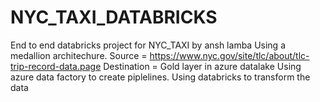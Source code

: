 # NYC_TAXI_DATABRICKS
End to end databricks project for NYC_TAXI by ansh lamba
Using a medallion architechure.
Source = https://www.nyc.gov/site/tlc/about/tlc-trip-record-data.page
Destination = Gold layer in azure datalake
Using azure data factory to create piplelines.
Using databricks to transform the data
